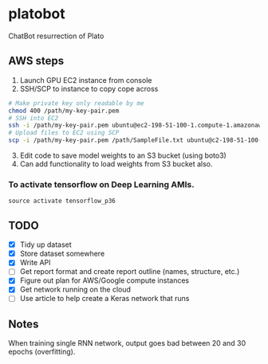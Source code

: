 # platobot
ChatBot resurrection of Plato

## AWS steps

1. Launch GPU EC2 instance from console
2. SSH/SCP to instance to copy cope across

```bash
# Make private key only readable by me
chmod 400 /path/my-key-pair.pem
# SSH into EC2
ssh -i /path/my-key-pair.pem ubuntu@ec2-198-51-100-1.compute-1.amazonaws.com
# Upload files to EC2 using SCP
scp -i /path/my-key-pair.pem /path/SampleFile.txt ubuntu@c2-198-51-100-1.compute-1.amazonaws.com:~
```


3. Edit code to save model weights to an S3 bucket (using boto3)
4. Can add functionality to load weights from S3 bucket also.


### To activate tensorflow on Deep Learning AMIs.
`source activate tensorflow_p36`


## TODO

- [x] Tidy up dataset
- [x] Store dataset somewhere
- [x] Write API
- [ ] Get report format and create report outline (names, structure, etc.)
- [x] Figure out plan for AWS/Google compute instances
- [x] Get network running on the cloud
- [ ] Use article to help create a Keras network that runs

## Notes

When training single RNN network, output goes bad between 20 and 30 epochs (overfitting).

